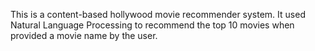 This is a content-based hollywood movie recommender system. It used Natural Language Processing to recommend the top 10 movies when provided a movie name by the user. 

